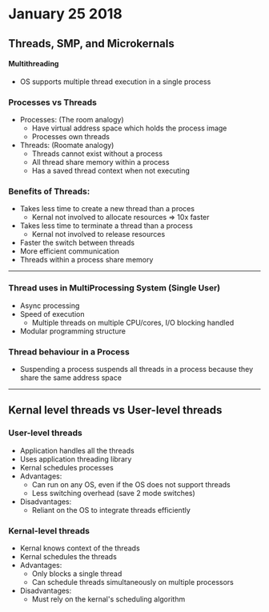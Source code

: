 # January 25 2018

## Threads, SMP, and Microkernals

#### Multithreading
 - OS supports multiple thread execution in a single process

### Processes vs Threads
- Processes: (The room analogy)
    - Have virtual address space which holds the process image
    - Processes own threads
- Threads: (Roomate analogy)
    - Threads cannot exist without a process
    - All thread share memory within a process
    - Has a saved thread context when not executing

### Benefits of Threads:
- Takes less time to create a new thread than a proces
    - Kernal not involved to allocate resources => 10x faster
- Takes less time to terminate a thread than a process
    - Kernal not involved to release resources
- Faster the switch between threads
- More efficient communication
- Threads within a process share memory
---

### Thread uses in MultiProcessing System (Single User)
- Async processing
- Speed of execution
    - Multiple threads on multiple CPU/cores, I/O blocking handled
- Modular programming structure

### Thread behaviour in a Process
- Suspending a process suspends all threads in a process because they share the same address space
---
## Kernal level threads vs User-level threads

### User-level threads

- Application handles all the threads
- Uses application threading library
- Kernal schedules processes
- Advantages:
    - Can run on any OS, even if the OS does not support threads
    - Less switching overhead (save 2 mode switches)    
- Disadvantages:
    - Reliant on the OS to integrate threads efficiently

### Kernal-level threads
- Kernal knows context of the threads
- Kernal schedules the threads
- Advantages:
    - Only blocks a single thread
    - Can schedule threads simultaneously on multiple processors
- Disadvantages: 
    - Must rely on the kernal's scheduling algorithm



